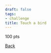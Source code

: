 ```yaml
---
draft: false
tags:
- challenge
title: Touch a bird
---
```

100 pts

[Back](https://shadybraden.com/jetlag) 

